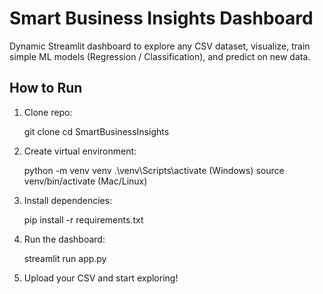 # Smart Business Insights Dashboard

Dynamic Streamlit dashboard to explore any CSV dataset, visualize, train simple ML models (Regression / Classification), and predict on new data.

## How to Run

1. Clone repo:

   git clone <repo-link>
   cd SmartBusinessInsights

2. Create virtual environment:

   python -m venv venv
   .\venv\Scripts\activate   (Windows)
   source venv/bin/activate  (Mac/Linux)

3. Install dependencies:

   pip install -r requirements.txt

4. Run the dashboard:

   streamlit run app.py

5. Upload your CSV and start exploring!

